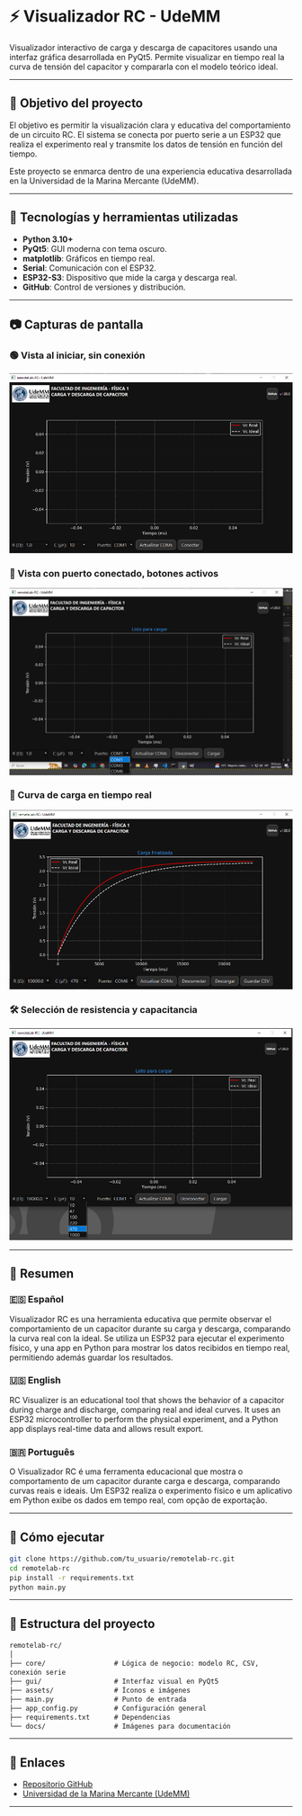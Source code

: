 # ⚡ Visualizador RC - UdeMM

Visualizador interactivo de carga y descarga de capacitores usando una interfaz gráfica desarrollada en PyQt5. Permite visualizar en tiempo real la curva de tensión del capacitor y compararla con el modelo teórico ideal.

---

## 🎯 Objetivo del proyecto

El objetivo es permitir la visualización clara y educativa del comportamiento de un circuito RC. El sistema se conecta por puerto serie a un ESP32 que realiza el experimento real y transmite los datos de tensión en función del tiempo.

Este proyecto se enmarca dentro de una experiencia educativa desarrollada en la Universidad de la Marina Mercante (UdeMM).

---

## 🧠 Tecnologías y herramientas utilizadas

- **Python 3.10+**
- **PyQt5**: GUI moderna con tema oscuro.
- **matplotlib**: Gráficos en tiempo real.
- **Serial**: Comunicación con el ESP32.
- **ESP32-S3**: Dispositivo que mide la carga y descarga real.
- **GitHub**: Control de versiones y distribución.

---


## 📷 Capturas de pantalla

### 🟢 Vista al iniciar, sin conexión
![GUI Idle](docs/gui_idle.png)

### 🔵 Vista con puerto conectado, botones activos
![GUI Conectada](docs/gui_connected.png)

### 🔴 Curva de carga en tiempo real
![Curva de carga](docs/gui_charge.png)

### 🛠️ Selección de resistencia y capacitancia
![Selección RC](docs/gui_selection.png)



---

## 📝 Resumen

### 🇪🇸 Español
Visualizador RC es una herramienta educativa que permite observar el comportamiento de un capacitor durante su carga y descarga, comparando la curva real con la ideal. Se utiliza un ESP32 para ejecutar el experimento físico, y una app en Python para mostrar los datos recibidos en tiempo real, permitiendo además guardar los resultados.

### 🇺🇸 English
RC Visualizer is an educational tool that shows the behavior of a capacitor during charge and discharge, comparing real and ideal curves. It uses an ESP32 microcontroller to perform the physical experiment, and a Python app displays real-time data and allows result export.

### 🇧🇷 Português
O Visualizador RC é uma ferramenta educacional que mostra o comportamento de um capacitor durante carga e descarga, comparando curvas reais e ideais. Um ESP32 realiza o experimento físico e um aplicativo em Python exibe os dados em tempo real, com opção de exportação.

---

## 🚀 Cómo ejecutar

```bash
git clone https://github.com/tu_usuario/remotelab-rc.git
cd remotelab-rc
pip install -r requirements.txt
python main.py
```

---

## 📁 Estructura del proyecto

```
remotelab-rc/
│
├── core/                 # Lógica de negocio: modelo RC, CSV, conexión serie
├── gui/                  # Interfaz visual en PyQt5
├── assets/               # Íconos e imágenes
├── main.py               # Punto de entrada
├── app_config.py         # Configuración general
├── requirements.txt      # Dependencias
└── docs/                 # Imágenes para documentación
```

---

## 🔗 Enlaces

- [Repositorio GitHub](https://github.com/tu_usuario/remotelab-rc)
- [Universidad de la Marina Mercante (UdeMM)](https://udemm.edu.ar/)

---

